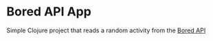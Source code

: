 # Bored API App

Simple Clojure project that reads a random activity from the [Bored API](https://www.boredapi.com/)
